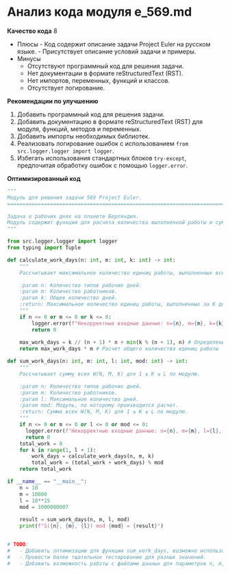 # Анализ кода модуля e_569.md

**Качество кода**
8
 -  Плюсы
        - Код содержит описание задачи Project Euler на русском языке.
        - Присутствует описание условий задачи и примеры.
 -  Минусы
    - Отсутствуют программный код для решения задачи.
    - Нет документации в формате reStructuredText (RST).
    - Нет импортов, переменных, функций и классов.
    - Отсутствует логирование.

**Рекомендации по улучшению**
1.  Добавить программный код для решения задачи.
2.  Добавить документацию в формате reStructuredText (RST) для модуля, функций, методов и переменных.
3.  Добавить импорты необходимых библиотек.
4.  Реализовать логирование ошибок с использованием `from src.logger.logger import logger`.
5.  Избегать использования стандартных блоков `try-except`, предпочитая обработку ошибок с помощью `logger.error`.

**Оптимизированный код**

```python
"""
Модуль для решения задачи 569 Project Euler.
=========================================================================================

Задача о рабочих днях на планете Берляндия.
Модуль содержит функции для расчета количества выполненной работы и суммы работ за заданный период.
"""

from src.logger.logger import logger
from typing import Tuple

def calculate_work_days(n: int, m: int, k: int) -> int:
    """
    Рассчитывает максимальное количество единиц работы, выполненных всеми M работниками за K дней.

    :param n: Количество типов рабочих дней.
    :param m: Количество работников.
    :param k: Общее количество дней.
    :return: Максимальное количество единиц работы, выполненных за K дней.
    """
    if n <= 0 or m <= 0 or k <= 0:
        logger.error(f"Некорректные входные данные: n={n}, m={m}, k={k}")
        return 0
    
    max_work_days = k // (n + 1) * n + min(k % (n + 1), n) # Определение количества рабочих дней
    return max_work_days * m # Расчет общего количества единиц работы

def sum_work_days(n: int, m: int, l: int, mod: int) -> int:
    """
    Рассчитывает сумму всех W(N, M, K) для 1 ≤ K ≤ L по модулю.

    :param n: Количество типов рабочих дней.
    :param m: Количество работников.
    :param l: Максимальное количество дней.
    :param mod: Модуль, по которому производится расчет.
    :return: Сумма всех W(N, M, K) для 1 ≤ K ≤ L по модулю.
    """
    if n <= 0 or m <= 0 or l <= 0 or mod <= 0:
      logger.error(f"Некорректные входные данные: n={n}, m={m}, l={l}, mod={mod}")
      return 0
    total_work = 0
    for k in range(1, l + 1):
        work_days = calculate_work_days(n, m, k)
        total_work = (total_work + work_days) % mod
    return total_work

if __name__ == "__main__":
    n = 10
    m = 10000
    l = 10**15
    mod = 1000000007
    
    result = sum_work_days(n, m, l, mod)
    print(f"S({n}, {m}, {l}) mod {mod} = {result}")


# TODO:
#   - Добавить оптимизацию для функции sum_work_days, возможно использование формул для вычисления суммы.
#   - Провести более тщательное тестирование для разных значений.
#   - Добавить возможность работы с файлами данных для параметров n, m, l.
```